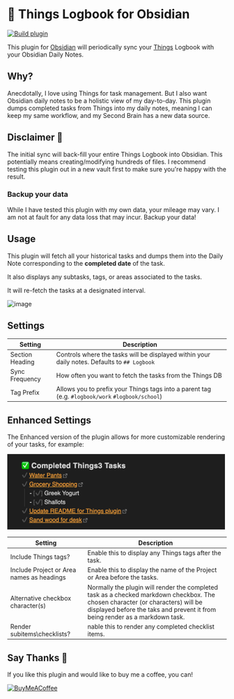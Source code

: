 # 📕 Things Logbook for Obsidian

[![Build plugin](https://github.com/RachelAmbler/obsidian-things-logbook/actions/workflows/publish.yml/badge.svg)](https://github.com/RachelAmbler/obsidian-things-logbook/actions/workflows/publish.yml)

This plugin for [Obsidian](https://obsidian.md/) will periodically sync your [Things](https://culturedcode.com/things/) Logbook with your Obsidian Daily Notes.

## Why?

Anecdotally, I love using Things for task management. But I also want Obsidian daily notes to be a holistic view of my day-to-day. This plugin dumps completed tasks from Things into my daily notes, meaning I can keep my same workflow, and my Second Brain has a new data source.

## Disclaimer 🚨

The initial sync will back-fill your entire Things Logbook into Obsidian. This potentially means creating/modifying hundreds of files. I recommend testing this plugin out in a new vault first to make sure you're happy with the result.

### Backup your data

While I have tested this plugin with my own data, your mileage may vary. I am not at fault for any data loss that may incur. Backup your data!

## Usage

This plugin will fetch all your historical tasks and dumps them into the Daily Note corresponding to the **completed date** of the task.

It also displays any subtasks, tags, or areas associated to the tasks.

It will re-fetch the tasks at a designated interval.

<img width="452" alt="image" src="https://user-images.githubusercontent.com/693981/105621501-144e6a80-5dd6-11eb-9462-4f7ba342afbc.png">

## Settings

| Setting         | Description                                                                                      |
| --------------- | ------------------------------------------------------------------------------------------------ |
| Section Heading | Controls where the tasks will be displayed within your daily notes. Defaults to `## Logbook`     |
| Sync Frequency  | How often you want to fetch the tasks from the Things DB                                         |
| Tag Prefix      | Allows you to prefix your Things tags into a parent tag (e.g. `#logbook/work` `#logbook/school`) |


## Enhanced Settings

The Enhanced version of the plugin allows for more customizable rendering of your tasks, for example:

<img width="500" alt="image" src="https://github.com/RachelAmbler/obsidian-things-logbook/blob/main/Assets/EnhancedRenderingExample.png?raw=true">

| Setting                                   | Description                                                                                                                                                                                                    |
|-------------------------------------------|----------------------------------------------------------------------------------------------------------------------------------------------------------------------------------------------------------------|
| Include Things tags?                      | Enable this to display any Things tags after the task.                                                                                                                                                         |
| Include Project or Area names as headings | Enable this to display the name of the Project or Area before the tasks.                                                                                                                                       |
| Alternative checkbox character(s)         | Normally the plugin will render the completed task as a checked markdown checkbox. The chosen character (or characters) will be displayed before the taks and prevent it from being render as a markdown task. |
| Render subitems\checklists?               | nable this to render any completed checklist items.                                                                                                                                                            |

## Say Thanks 🙏

If you like this plugin and would like to buy me a coffee, you can!

[<img src="https://cdn.buymeacoffee.com/buttons/v2/default-violet.png" alt="BuyMeACoffee" width="100">](https://www.buymeacoffee.com/RachelAmbler)
